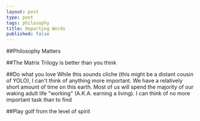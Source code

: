 ```yaml
---
layout: post
type: post
tags: philosophy
title: Departing Words
published: false
---
```




##Philosophy Matters

##The Matrix Trilogy is better than you think

##Do what you love
While this sounds cliche (this might be a distant cousin of YOLO), I can't think of anything more important.  We have a relatively short amount of time on this earth.  Most of us will spend the majority of our waking adult life "working" (A.K.A. earning a living).  I can think of no more important task than to find 


##Play golf from the level of spirit